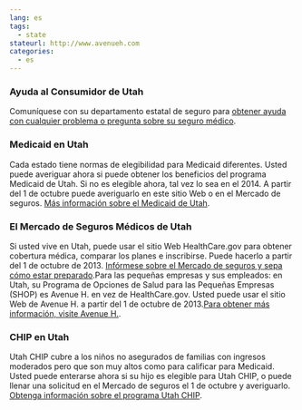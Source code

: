 ```yaml
--- 
lang: es 
tags: 
  - state
stateurl: http://www.avenueh.com 
categories: 
  - es
--- 
```


### Ayuda al Consumidor de Utah

Comuníquese con su departamento estatal de seguro para [obtener ayuda con cualquier problema o pregunta sobre su seguro médico](https://insurance.utah.gov/). 

### Medicaid en Utah

Cada estado tiene normas  de elegibilidad para Medicaid diferentes.  Usted puede averiguar ahora si puede obtener los beneficios del programa Medicaid de Utah. Si no es elegible ahora, tal vez lo sea en el 2014. A partir del 1 de octubre puede averiguarlo en este sitio Web o en el Mercado de seguros. [Más información sobre el Medicaid de Utah](https://health.utah.gov/umb/). 

###  El Mercado de Seguros Médicos de Utah

Si usted vive en Utah, puede usar el sitio Web HealthCare.gov para obtener cobertura médica, comparar los planes e inscribirse. Puede hacerlo a partir del 1 de octubre de 2013. [Infórmese sobre el Mercado de seguros y sepa cómo estar preparado](/es/how-can-i-get-ready-to-enroll-in-the-marketplace).Para las pequeñas empresas y sus empleados: en Utah, su Programa de Opciones de Salud para las Pequeñas Empresas (SHOP) es Avenue H. en vez de HealthCare.gov. Usted puede usar el sitio Web de Avenue H. a partir del 1 de octubre de 2013.[Para obtener más información, visite Avenue H.](http://www.avenueh.com). 

### CHIP en Utah

Utah CHIP cubre a los niños no asegurados de familias con ingresos moderados pero que son muy altos como para calificar para Medicaid. Usted puede enterarse ahora si su hijo es elegible para Utah CHIP, o puede llenar una solicitud en el Mercado de seguros el 1 de octubre y averiguarlo. [Obtenga información sobre el programa Utah CHIP](http://health.utah.gov/chip/).

